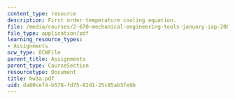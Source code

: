 ```yaml
---
content_type: resource
description: First order temperature cooling equation.
file: /media/courses/2-670-mechanical-engineering-tools-january-iap-2004/da00cef4b578fd7582d125c85ab3fe9b_hw3a.pdf
file_type: application/pdf
learning_resource_types:
- Assignments
ocw_type: OCWFile
parent_title: Assignments
parent_type: CourseSection
resourcetype: Document
title: hw3a.pdf
uid: da00cef4-b578-fd75-82d1-25c85ab3fe9b
---
```

